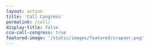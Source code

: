 ```yaml
---
layout: action
title: 'Call Congress'
permalink: /call/
display-title: false
cca-call-congress: true
featured-image: '/static/images/featured/crapser.png'
---
```

<ul class="compact" id="phone-errors"></ul>

<link href='https://actionnetwork.org/css/style-embed-whitelabel.css' rel='stylesheet' type='text/css' /><script>window.yepnope || document.write('<script src="https://actionnetwork.org/includes/js/yepnope154-min.js"><\/script>');</script><script src='https://actionnetwork.org/widgets/v2/petition/call-congress-be-a-champion-for-adoptee-citizenship?format=js&source=widget&style=full'></script><div id='can-petition-area-call-congress-be-a-champion-for-adoptee-citizenship' style='width: 100%'><!-- this div is the target for our HTML insertion --></div>
<script>
	$(document).ready(function() {
		$('#can-petition-area-call-congress-be-a-champion-for-adoptee-citizenship').on('can_embed_loaded', function() {
			document.getElementsByName("commit")[0].value = "Call Now";
		});
	});
</script>